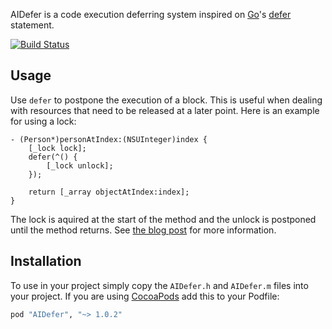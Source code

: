 AIDefer is a code execution deferring system inspired on [Go](http://golang.org)'s [defer](http://golang.org/doc/effective_go.html#defer) statement.

[![Build Status](https://travis-ci.org/aleph7/AIDefer.png)](https://travis-ci.org/aleph7/AIDefer)


## Usage

Use `defer` to postpone the execution of a block. This is useful when dealing with resources that need to be released at a later point. Here is an example for using a lock:

```objc
- (Person*)personAtIndex:(NSUInteger)index {
    [_lock lock];
    defer(^() {
        [_lock unlock];
    });
    
    return [_array objectAtIndex:index];
}
```

The lock is aquired at the start of the method and the unlock is postponed until the method returns. See [the blog post](http://www.a-coding.com/2014/03/defer-in-objective-c.html) for more information.


## Installation

To use in your project simply copy the `AIDefer.h` and `AIDefer.m` files into your project. If you are using [CocoaPods](http://cocoapods.org) add this to your Podfile:

```ruby
pod "AIDefer", "~> 1.0.2"
```
